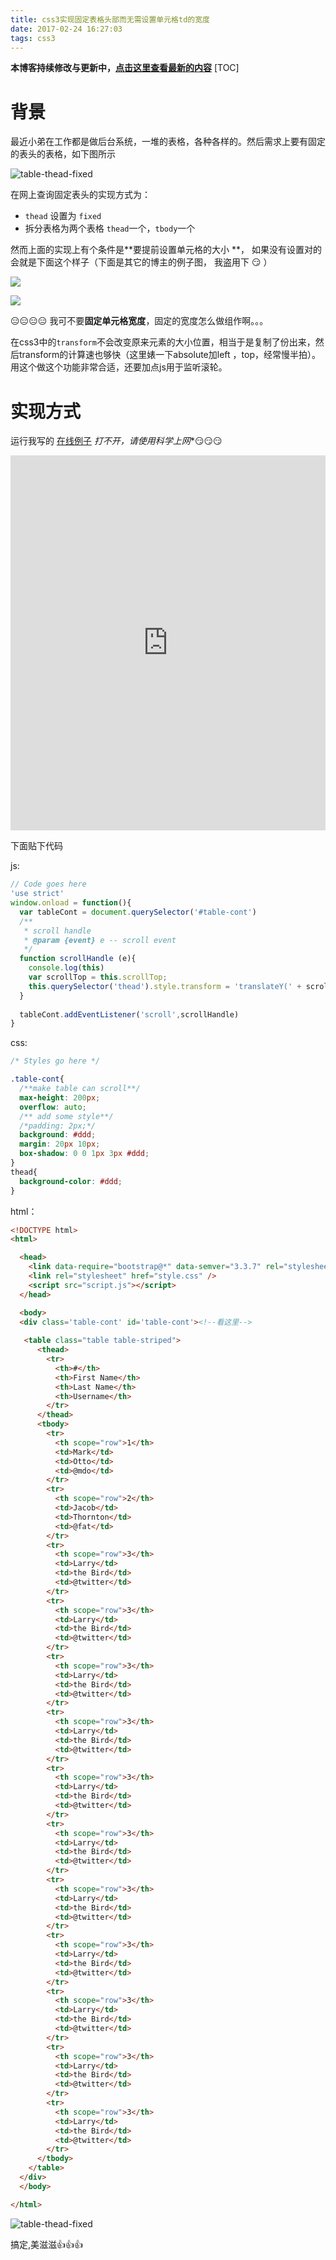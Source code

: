 ```yaml
---
title: css3实现固定表格头部而无需设置单元格td的宽度
date: 2017-02-24 16:27:03
tags: css3
---
```


**本博客持续修改与更新中，[点击这里查看最新的内容](http://aizigao.xyz/2017/02/24/css3实现固定表格头部而无需设置单元格td的宽度/)**
[TOC]
<!-- toc -->

# 背景

最近小弟在工作都是做后台系统，一堆的表格，各种各样的。然后需求上要有固定的表头的表格，如下图所示

![table-thead-fixed](https://aizigao-blog-1257747336.cos.ap-shanghai.myqcloud.com/table-thead-fixed.gif)

在网上查询固定表头的实现方式为： 

* `thead` 设置为 `fixed`
* 拆分表格为两个表格 `thead`一个，`tbody`一个

​然而上面的实现上有个条件是**要提前设置单元格的大小 **， 如果没有设置对的会就是下面这个样子（下面是其它的博主的例子图， 我盗用下 :smirk: ）

![](https://aizigao-blog-1257747336.cos.ap-shanghai.myqcloud.com/table-thead-fixed-2.jpg)

  ![](http://pic1.win4000.com/pic/9/16/5be1844713.jpg)

​:expressionless::expressionless::expressionless::expressionless: 我可不要**固定单元格宽度**，固定的宽度怎么做组作啊。。。



在css3中的`transform`不会改变原来元素的大小位置，相当于是复制了份出来，然后transform的计算速也够快（这里婊一下absolute加left ，top，经常慢半拍）。用这个做这个功能非常合适，还要加点js用于监听滚轮。



# 实现方式

运行我写的 [在线例子](https://embed.plnkr.co/k7ipmtXkpL0MDT9KGZbc/) *打不开，请使用科学上网**:smirk::smirk::smirk:

<iframe height= 600 width= 100% src="https://embed.plnkr.co/k7ipmtXkpL0MDT9KGZbc/" frameborder=0 allowfullscreen></iframe>

下面贴下代码

js:

```js
// Code goes here
'use strict'
window.onload = function(){
  var tableCont = document.querySelector('#table-cont')
  /**
   * scroll handle
   * @param {event} e -- scroll event
   */
  function scrollHandle (e){
    console.log(this)
    var scrollTop = this.scrollTop;
    this.querySelector('thead').style.transform = 'translateY(' + scrollTop + 'px)';
  }
  
  tableCont.addEventListener('scroll',scrollHandle)
}
```

css:

```css
/* Styles go here */

.table-cont{
  /**make table can scroll**/
  max-height: 200px;
  overflow: auto;
  /** add some style**/
  /*padding: 2px;*/
  background: #ddd;
  margin: 20px 10px;
  box-shadow: 0 0 1px 3px #ddd;
}
thead{
  background-color: #ddd;
}
```



html：

```  html
<!DOCTYPE html>
<html>

  <head>
    <link data-require="bootstrap@*" data-semver="3.3.7" rel="stylesheet" href="https://maxcdn.bootstrapcdn.com/bootstrap/3.3.7/css/bootstrap.min.css" />
    <link rel="stylesheet" href="style.css" />
    <script src="script.js"></script>
  </head>

  <body>
  <div class='table-cont' id='table-cont'><!--看这里-->
    
   <table class="table table-striped">
      <thead>
        <tr>
          <th>#</th>
          <th>First Name</th>
          <th>Last Name</th>
          <th>Username</th>
        </tr>
      </thead>
      <tbody>
        <tr>
          <th scope="row">1</th>
          <td>Mark</td>
          <td>Otto</td>
          <td>@mdo</td>
        </tr>
        <tr>
          <th scope="row">2</th>
          <td>Jacob</td>
          <td>Thornton</td>
          <td>@fat</td>
        </tr>
        <tr>
          <th scope="row">3</th>
          <td>Larry</td>
          <td>the Bird</td>
          <td>@twitter</td>
        </tr>
        <tr>
          <th scope="row">3</th>
          <td>Larry</td>
          <td>the Bird</td>
          <td>@twitter</td>
        </tr>
        <tr>
          <th scope="row">3</th>
          <td>Larry</td>
          <td>the Bird</td>
          <td>@twitter</td>
        </tr>
        <tr>
          <th scope="row">3</th>
          <td>Larry</td>
          <td>the Bird</td>
          <td>@twitter</td>
        </tr>
        <tr>
          <th scope="row">3</th>
          <td>Larry</td>
          <td>the Bird</td>
          <td>@twitter</td>
        </tr>
        <tr>
          <th scope="row">3</th>
          <td>Larry</td>
          <td>the Bird</td>
          <td>@twitter</td>
        </tr>
        <tr>
          <th scope="row">3</th>
          <td>Larry</td>
          <td>the Bird</td>
          <td>@twitter</td>
        </tr>
        <tr>
          <th scope="row">3</th>
          <td>Larry</td>
          <td>the Bird</td>
          <td>@twitter</td>
        </tr>
        <tr>
          <th scope="row">3</th>
          <td>Larry</td>
          <td>the Bird</td>
          <td>@twitter</td>
        </tr>
        <tr>
          <th scope="row">3</th>
          <td>Larry</td>
          <td>the Bird</td>
          <td>@twitter</td>
        </tr>
        <tr>
          <th scope="row">3</th>
          <td>Larry</td>
          <td>the Bird</td>
          <td>@twitter</td>
        </tr>
      </tbody>
    </table>
  </div>
  </body>

</html>
```

![table-thead-fixed](https://aizigao-blog-1257747336.cos.ap-shanghai.myqcloud.com/table-thead-fixed.gif)

搞定,美滋滋:thumbsup::thumbsup::thumbsup:
